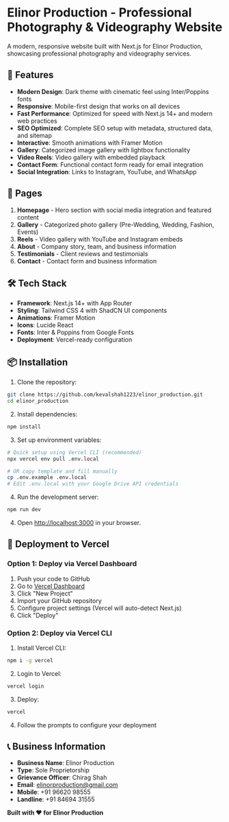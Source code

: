 # Elinor Production - Professional Photography & Videography Website

A modern, responsive website built with Next.js for Elinor Production, showcasing professional photography and videography services.

## 🌟 Features

- **Modern Design**: Dark theme with cinematic feel using Inter/Poppins fonts
- **Responsive**: Mobile-first design that works on all devices
- **Fast Performance**: Optimized for speed with Next.js 14+ and modern web practices
- **SEO Optimized**: Complete SEO setup with metadata, structured data, and sitemap
- **Interactive**: Smooth animations with Framer Motion
- **Gallery**: Categorized image gallery with lightbox functionality
- **Video Reels**: Video gallery with embedded playback
- **Contact Form**: Functional contact form ready for email integration
- **Social Integration**: Links to Instagram, YouTube, and WhatsApp

## 🚀 Pages

1. **Homepage** - Hero section with social media integration and featured content
2. **Gallery** - Categorized photo gallery (Pre-Wedding, Wedding, Fashion, Events)
3. **Reels** - Video gallery with YouTube and Instagram embeds
4. **About** - Company story, team, and business information
5. **Testimonials** - Client reviews and testimonials
6. **Contact** - Contact form and business information

## 🛠️ Tech Stack

- **Framework**: Next.js 14+ with App Router
- **Styling**: Tailwind CSS 4 with ShadCN UI components
- **Animations**: Framer Motion
- **Icons**: Lucide React
- **Fonts**: Inter & Poppins from Google Fonts
- **Deployment**: Vercel-ready configuration

## 📦 Installation

1. Clone the repository:

```bash
git clone https://github.com/kevalshah1223/elinor_production.git
cd elinor_production
```

2. Install dependencies:

```bash
npm install
```

3. Set up environment variables:

```bash
# Quick setup using Vercel CLI (recommended)
npx vercel env pull .env.local

# OR copy template and fill manually
cp .env.example .env.local
# Edit .env.local with your Google Drive API credentials
```

4. Run the development server:

```bash
npm run dev
```

4. Open [http://localhost:3000](http://localhost:3000) in your browser.

## 🚀 Deployment to Vercel

### Option 1: Deploy via Vercel Dashboard

1. Push your code to GitHub
2. Go to [Vercel Dashboard](https://vercel.com/dashboard)
3. Click "New Project"
4. Import your GitHub repository
5. Configure project settings (Vercel will auto-detect Next.js)
6. Click "Deploy"

### Option 2: Deploy via Vercel CLI

1. Install Vercel CLI:

```bash
npm i -g vercel
```

2. Login to Vercel:

```bash
vercel login
```

3. Deploy:

```bash
vercel
```

4. Follow the prompts to configure your deployment

## 📞 Business Information

- **Business Name**: Elinor Production
- **Type**: Sole Proprietorship
- **Grievance Officer**: Chirag Shah
- **Email**: elinorproduction@gmail.com
- **Mobile**: +91 96620 98555
- **Landline**: +91 84694 31555

**Built with ❤️ for Elinor Production**
